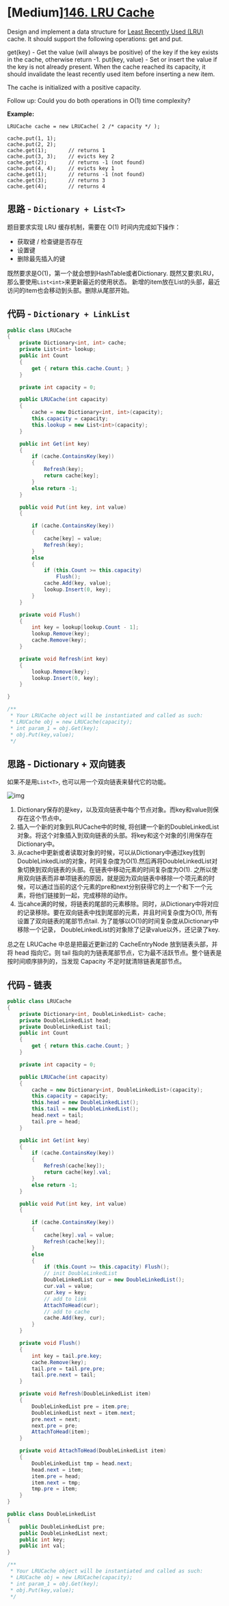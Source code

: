 # [Medium][146. LRU Cache](https://leetcode.com/problems/lru-cache/)

Design and implement a data structure for [Least Recently Used (LRU)](https://en.wikipedia.org/wiki/Cache_replacement_policies#LRU) cache. It should support the following operations: get and put.

get(key) - Get the value (will always be positive) of the key if the key exists in the cache, otherwise return -1.
put(key, value) - Set or insert the value if the key is not already present. When the cache reached its capacity, it should invalidate the least recently used item before inserting a new item.

The cache is initialized with a positive capacity.

Follow up:
Could you do both operations in O(1) time complexity?

**Example:**

```text
LRUCache cache = new LRUCache( 2 /* capacity */ );

cache.put(1, 1);
cache.put(2, 2);
cache.get(1);       // returns 1
cache.put(3, 3);    // evicts key 2
cache.get(2);       // returns -1 (not found)
cache.put(4, 4);    // evicts key 1
cache.get(1);       // returns -1 (not found)
cache.get(3);       // returns 3
cache.get(4);       // returns 4
```

## 思路 - `Dictionary + List<T>`

题目要求实现 LRU 缓存机制，需要在 O(1) 时间内完成如下操作：

* 获取键 / 检查键是否存在
* 设置键
* 删除最先插入的键

既然要求是O(1)，第一个就会想到HashTable或者Dictionary. 既然又要求LRU，那么要使用`List<int>`来更新最近的使用状态。
新增的item放在List的头部，最近访问的item也会移动到头部。删除从尾部开始。

## 代码 - `Dictionary + LinkList`

```csharp
public class LRUCache
{
    private Dictionary<int, int> cache;
    private List<int> lookup;
    public int Count
    {
        get { return this.cache.Count; }
    }

    private int capacity = 0;

    public LRUCache(int capacity)
    {
        cache = new Dictionary<int, int>(capacity);
        this.capacity = capacity;
        this.lookup = new List<int>(capacity);
    }

    public int Get(int key)
    {
        if (cache.ContainsKey(key))
        {
            Refresh(key);
            return cache[key];
        }
        else return -1;
    }

    public void Put(int key, int value)
    {

        if (cache.ContainsKey(key))
        {
            cache[key] = value;
            Refresh(key);
        }
        else
        {
            if (this.Count >= this.capacity)
                Flush();
            cache.Add(key, value);
            lookup.Insert(0, key);
        }
    }

    private void Flush()
    {
        int key = lookup[lookup.Count - 1];
        lookup.Remove(key);
        cache.Remove(key);
    }

    private void Refresh(int key)
    {
        lookup.Remove(key);
        lookup.Insert(0, key);
    }

}

/**
 * Your LRUCache object will be instantiated and called as such:
 * LRUCache obj = new LRUCache(capacity);
 * int param_1 = obj.Get(key);
 * obj.Put(key,value);
 */
```

## 思路 - Dictionary + 双向链表

如果不是用`List<T>`, 也可以用一个双向链表来替代它的功能。

![img](image/figure1.png)

1. Dictionary保存的是key，以及双向链表中每个节点对象。而key和value则保存在这个节点中。
2. 插入一个新的对象到LRUCache中的时候, 将创建一个新的DoubleLinkedList对象。将这个对象插入到双向链表的头部。将key和这个对象的引用保存在Dictionary中。
3. 从cache中更新或者读取对象的时候，可以从Dictionary中通过key找到DoubleLinkedList的对象，时间复杂度为O(1).然后再将DoubleLinkedList对象切换到双向链表的头部。在链表中移动元素的时间复杂度为O(1). 之所以使用双向链表而非单项链表的原因，就是因为双向链表中移除一个项元素的时候，可以通过当前的这个元素的pre和next分别获得它的上一个和下一个元素，将他们链接到一起，完成移除的动作。
4. 当cahce满的时候，将链表的尾部的元素移除。同时，从Dictionary中将对应的记录移除。要在双向链表中找到尾部的元素，并且时间复杂度为O(1), 所有设置了双向链表的尾部节点tail. 为了能够以O(1)的时间复杂度从Dictionary中移除一个记录， DoubleLinkedList的对象除了记录value以外，还记录了key.

总之在 LRUCache 中总是把最近更新过的 CacheEntryNode 放到链表头部，并将 head 指向它。则 tail 指向的为链表尾部节点，它为最不活跃节点。整个链表是按时间顺序排列的，当发现 Capacity 不足时就清除链表尾部节点。

## 代码 - 链表

```csharp
public class LRUCache
{
    private Dictionary<int, DoubleLinkedList> cache;
    private DoubleLinkedList head;
    private DoubleLinkedList tail;
    public int Count
    {
        get { return this.cache.Count; }
    }

    private int capacity = 0;

    public LRUCache(int capacity)
    {
        cache = new Dictionary<int, DoubleLinkedList>(capacity);
        this.capacity = capacity;
        this.head = new DoubleLinkedList();
        this.tail = new DoubleLinkedList();
        head.next = tail;
        tail.pre = head;
    }

    public int Get(int key)
    {
        if (cache.ContainsKey(key))
        {
            Refresh(cache[key]);
            return cache[key].val;
        }
        else return -1;
    }

    public void Put(int key, int value)
    {

        if (cache.ContainsKey(key))
        {
            cache[key].val = value;
            Refresh(cache[key]);
        }
        else
        {
            if (this.Count >= this.capacity) Flush();
            // init DoubleLinkedList
            DoubleLinkedList cur = new DoubleLinkedList();
            cur.val = value;
            cur.key = key;
            // add to link
            AttachToHead(cur);
            // add to cache
            cache.Add(key, cur);
        }
    }

    private void Flush()
    {
        int key = tail.pre.key;
        cache.Remove(key);
        tail.pre = tail.pre.pre;
        tail.pre.next = tail;
    }

    private void Refresh(DoubleLinkedList item)
    {
        DoubleLinkedList pre = item.pre;
        DoubleLinkedList next = item.next;
        pre.next = next;
        next.pre = pre;
        AttachToHead(item);
    }

    private void AttachToHead(DoubleLinkedList item)
    {
        DoubleLinkedList tmp = head.next;
        head.next = item;
        item.pre = head;
        item.next = tmp;
        tmp.pre = item;
    }
}

public class DoubleLinkedList
{
    public DoubleLinkedList pre;
    public DoubleLinkedList next;
    public int key;
    public int val;
}

/**
 * Your LRUCache object will be instantiated and called as such:
 * LRUCache obj = new LRUCache(capacity);
 * int param_1 = obj.Get(key);
 * obj.Put(key,value);
 */
```
